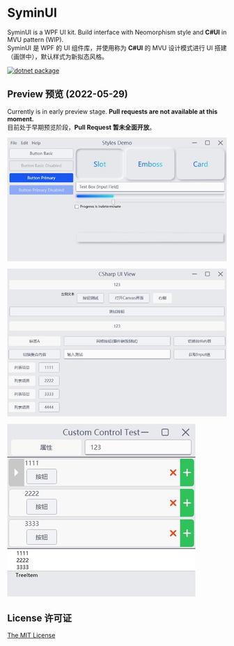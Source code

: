 # SyminUI

SyminUI is a WPF UI kit. Build interface with Neomorphism style and **C#UI** in MVU pattern (WIP).\
SyminUI 是 WPF 的 UI 组件库，并使用称为 **C#UI** 的 MVU 设计模式进行 UI 搭建（画饼中），默认样式为新拟态风格。

[![dotnet package](https://github.com/syminomega/SyminUI/actions/workflows/dotnet-desktop.yml/badge.svg)](https://github.com/syminomega/SyminUI/actions/workflows/dotnet-desktop.yml)

## Preview 预览 (2022-05-29)
Currently is in early preview stage. **Pull requests are not available at this moment.**\
目前处于早期预览阶段，**Pull Request 暂未全面开放**。

![Styles Demo](./Images/StylesDemo.jpg)

![CSharp UI View](./Images/CSharpUIView.jpg)

![CustomControl Test](./Images/CustomControlTest.jpg)

## License 许可证
[The MIT License](./LICENSE)